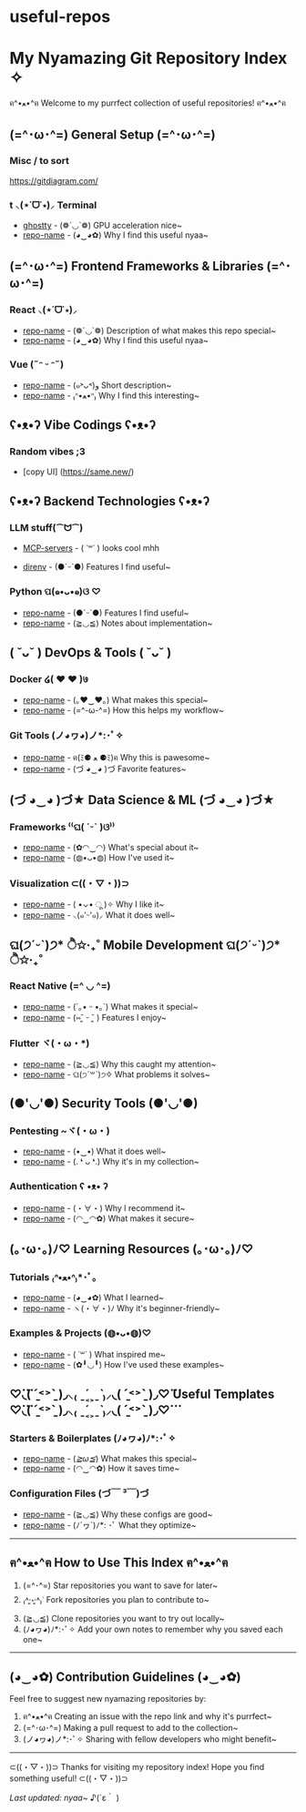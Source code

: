 # useful-repos
# My Nyamazing Git Repository Index ✧

ฅ^•ﻌ•^ฅ Welcome to my purrfect collection of useful repositories! ฅ^•ﻌ•^ฅ


## (=^･ω･^=) General Setup (=^･ω･^=)

### Misc  / to sort
https://gitdiagram.com/

### t ⸜(⋆˙ᗜ˙⋆)⸝ Terminal 
- [ghostty](https://ghostty.org/) - (❁´◡`❁) GPU acceleration nice~
- [repo-name](repo-link) - (◕‿◕✿) Why I find this useful nyaa~


## (=^･ω･^=) Frontend Frameworks & Libraries (=^･ω･^=)

### React ⸜(⋆˙ᗜ˙⋆)⸝
- [repo-name](repo-link) - (❁´◡`❁) Description of what makes this repo special~
- [repo-name](repo-link) - (◕‿◕✿) Why I find this useful nyaa~

### Vue (˶ᵔ ᵕ ᵔ˶)
- [repo-name](repo-link) - (๑˃ᴗ˂)ﻭ Short description~
- [repo-name](repo-link) - ₍ᐢ•ﻌ•ᐢ₎ Why I find this interesting~


## ʕ•ᴥ•ʔ Vibe Codings ʕ•ᴥ•ʔ


### Random vibes ;3
- [copy UI] (https://same.new/)


## ʕ•ᴥ•ʔ Backend Technologies ʕ•ᴥ•ʔ

### LLM stuff(⁀ᗢ⁀)
- [MCP-servers](https://github.com/punkpeye/awesome-mcp-servers) - ( ˙꒳​˙ )  looks cool mhh

- [direnv](https://github.com/direnv/direnv) - (●ˊᵕˋ●) Features I find useful~

### Python ପ(๑•ᴗ•๑)ଓ ♡
- [repo-name](repo-link) - (●ˊᵕˋ●) Features I find useful~
- [repo-name](repo-link) - (≧◡≦) Notes about implementation~

## ( ˘ᴗ˘ ) DevOps & Tools ( ˘ᴗ˘ )

### Docker ໒( ♥ ♥ )७
- [repo-name](repo-link) - (｡♥‿♥｡) What makes this special~
- [repo-name](repo-link) - (=^-ω-^=) How this helps my workflow~

### Git Tools (ノ◕ヮ◕)ノ*:･ﾟ✧
- [repo-name](repo-link) - ฅ(ﾐ⚈ ﻌ ⚈ﾐ)ฅ Why this is pawesome~
- [repo-name](repo-link) - (づ ◕‿◕ )づ Favorite features~

## (づ ◕‿◕ )づ★ Data Science & ML (づ ◕‿◕ )づ★

### Frameworks ⁽⁽ଘ( ˊᵕˋ )ଓ⁾⁾
- [repo-name](repo-link) - (✿◠‿◠) What's special about it~
- [repo-name](repo-link) - (◍•ᴗ•◍) How I've used it~

### Visualization ⊂((・▽・))⊃
- [repo-name](repo-link) - ( •⌄• ू )✧ Why I like it~
- [repo-name](repo-link) - ⸜(๑'ᵕ'๑)⸝ What it does well~

## ଘ(੭ˊᵕˋ)੭* ੈ✩‧₊˚ Mobile Development ଘ(੭ˊᵕˋ)੭* ੈ✩‧₊˚

### React Native (=^ ◡ ^=)
- [repo-name](repo-link) - (´｡• ᵕ •｡`) What makes it special~
- [repo-name](repo-link) - (⑅˘͈ ᵕ ˘͈ ) Features I enjoy~

### Flutter ヾ(・ω・*)
- [repo-name](repo-link) - (≧◡≦) Why this caught my attention~
- [repo-name](repo-link) - ଘ(੭ˊ꒳​ˋ)੭✧ What problems it solves~

## (●'◡'●) Security Tools (●'◡'●)

### Pentesting ~ヾ(・ω・)
- [repo-name](repo-link) - (•‿•) What it does well~
- [repo-name](repo-link) - (. ❛ ᴗ ❛.) Why it's in my collection~

### Authentication ʕ •ᴥ• ʔ
- [repo-name](repo-link) - (・∀・) Why I recommend it~
- [repo-name](repo-link) - (◠‿◠✿) What makes it secure~

## (｡･ω･｡)ﾉ♡ Learning Resources (｡･ω･｡)ﾉ♡

### Tutorials ₍ᐢ•ﻌ•ᐢ₎*･ﾟ｡
- [repo-name](repo-link) - (◕‿◕✿) What I learned~
- [repo-name](repo-link) - ヽ(・∀・)ﾉ Why it's beginner-friendly~

### Examples & Projects (◍•ᴗ•◍)♡
- [repo-name](repo-link) - ( ˙꒳˙ ) What inspired me~
- [repo-name](repo-link) - (✿╹◡╹) How I've used these examples~

## ♡⃛◟( ˊ̱˂˃ˋ̱ )◞⸜₍ ˍ́˱˲ˍ̀ ₎⸝◟( ˊ̱˂˃ˋ̱ )◞♡⃛ Useful Templates ♡⃛◟( ˊ̱˂˃ˋ̱ )◞⸜₍ ˍ́˱˲ˍ̀ ₎⸝◟( ˊ̱˂˃ˋ̱ )◞♡⃛

### Starters & Boilerplates (ﾉ◕ヮ◕)ﾉ*:･ﾟ✧
- [repo-name](repo-link) - (*≧ω≦*) What makes this special~
- [repo-name](repo-link) - (◠‿◠✿) How it saves time~

### Configuration Files (づ￣ ³￣)づ
- [repo-name](repo-link) - (≧◡≦) Why these configs are good~
- [repo-name](repo-link) - (ﾉ´ヮ`)ﾉ*: ･ﾟ What they optimize~

---

## ฅ^•ﻌ•^ฅ How to Use This Index ฅ^•ﻌ•^ฅ

1. (=^･^=) Star repositories you want to save for later~
2. ₍˄·͈༝·͈˄₎ᐝ Fork repositories you plan to contribute to~
3. (≧◡≦) Clone repositories you want to try out locally~
4. (ﾉ◕ヮ◕)ﾉ*:･ﾟ✧ Add your own notes to remember why you saved each one~

---

## (◕‿◕✿) Contribution Guidelines (◕‿◕✿)

Feel free to suggest new nyamazing repositories by:

1. ฅ^•ﻌ•^ฅ Creating an issue with the repo link and why it's purrfect~
2. (=^･ω･^=) Making a pull request to add to the collection~
3. (ノ◕ヮ◕)ノ*:･ﾟ✧ Sharing with fellow developers who might benefit~

---

⊂((・▽・))⊃ Thanks for visiting my repository index! Hope you find something useful! ⊂((・▽・))⊃

*Last updated: nyaa~* ♪(´ε｀ )
